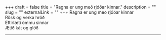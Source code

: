 +++
draft = false
title = "Ragna er ung með rjóðar kinnar."
description = ""
slug = ""
externalLink = ""
+++
Ragna er ung með rjóðar kinnar  
Rösk og verka hröð  
Eftirlæti ömmu sinnar  
Ætíð kát og glöð  
- - - -
